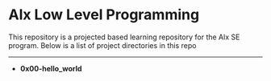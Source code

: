# Alx Low Level Programming
This repository is a projected based learning repository for the Alx SE program.
Below is a list of project directories in this repo

---
- **0x00-hello_world**

